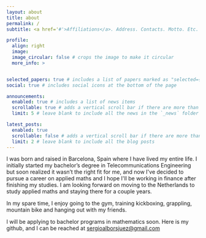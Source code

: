 ```yaml
---
layout: about
title: about
permalink: /
subtitle: <a href='#'>Affiliations</a>. Address. Contacts. Motto. Etc.

profile:
  align: right
  image: 
  image_circular: false # crops the image to make it circular
  more_info: >


selected_papers: true # includes a list of papers marked as "selected={true}"
social: true # includes social icons at the bottom of the page

announcements:
  enabled: true # includes a list of news items
  scrollable: true # adds a vertical scroll bar if there are more than 3 news items
  limit: 5 # leave blank to include all the news in the `_news` folder

latest_posts:
  enabled: true
  scrollable: false # adds a vertical scroll bar if there are more than 3 new posts items
  limit: 2 # leave blank to include all the blog posts
---
```


I was born and raised in Barcelona, Spain where I have lived my entire life. I initially started my bachelor’s degree in Telecommunications Engineering but soon realized it wasn’t the right fit for me, and now I've decided to pursue a career on applied maths and I hope I'll be working in finance after finishing my studies. I am looking forward on moving to the Netherlands to study applied maths and staying there for a couple years.

In my spare time, I enjoy going to the gym, training kickboxing, grappling, mountain bike and hanging out with my friends.

I will be applying to bachelor programs in mathematics soon. Here is my github, and I can be reached at sergioalborsjuez@gmail.com
